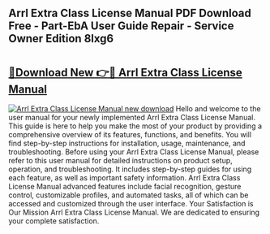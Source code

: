 ## Arrl Extra Class License Manual PDF Download Free - Part-EbA User Guide Repair - Service Owner Edition 8lxg6

# <h2><a href="http://bc28539.oget.top/?id=Arrl+Extra+Class+License+Manual">🔗Download New 👉🔴 Arrl Extra Class License Manual</a></h2>

[![Arrl Extra Class License Manual new download](https://i.imgur.com/5g1atiW.png)](http://bc28539.oget.top/?id=Arrl+Extra+Class+License+Manual)
Hello and welcome to the user manual for your newly implemented Arrl Extra Class License Manual. This guide is here to help you make the most of your product by providing a comprehensive overview of its features, functions, and benefits. You will find step-by-step instructions for installation, usage, maintenance, and troubleshooting. Before using your Arrl Extra Class License Manual, please refer to this user manual for detailed instructions on product setup, operation, and troubleshooting. It includes step-by-step guides for using each feature, as well as important safety information. Arrl Extra Class License Manual advanced features include facial recognition, gesture control, customizable profiles, and automated tasks, all of which can be accessed and customized through the user interface. Your Satisfaction is Our Mission Arrl Extra Class License Manual. We are dedicated to ensuring your complete satisfaction.
